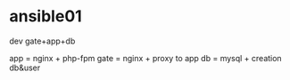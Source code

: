 # ansible01
dev gate+app+db

app = nginx + php-fpm
gate = nginx + proxy to app
db = mysql + creation db&user
